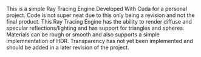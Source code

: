 This is a simple Ray Tracing Engine Developed With Cuda for a personal project.
Code is not super neat due to this only being a revision and not the final product.
This Ray Tracing Engine has the ability to render diffuse and specular reflections/lighting
and has support for triangles and spheres. Materials can be rough or smooth and also 
supports a simple implemnentation of HDR. Transparency has not yet been implemented
and should be added in a later revision of the project.

